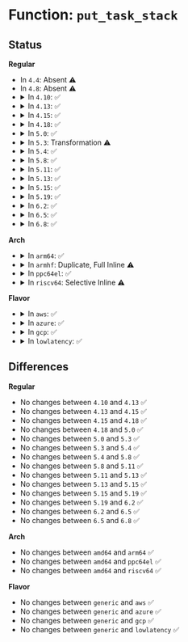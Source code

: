 # Function: <code>put_task_stack</code>

## Status
<b>Regular</b>
<ul>
<li>
In <code>4.4</code>: Absent ⚠️
</li>
<li>
In <code>4.8</code>: Absent ⚠️
</li>
<li>
<details>
<summary>In <code>4.10</code>: ✅</summary>

```c
void put_task_stack(struct task_struct *tsk);
```

**Collision:** Unique Global

**Inline:** No

**Transformation:** False

**Instances:**

```
In kernel/fork.c (ffffffff810847e0)
Location: kernel/fork.c:336
Inline: False
Direct callers:
  - arch/x86/kernel/process.c:get_wchan
  - arch/x86/kernel/stacktrace.c:save_stack_trace_tsk
  - kernel/sched/core.c:sched_show_task
  - kernel/sched/core.c:finish_task_switch
  - lib/syscall.c:collect_syscall
  - lib/syscall.c:collect_syscall
```
**Symbols:**

```
ffffffff810847e0-ffffffff810848f5: put_task_stack (STB_GLOBAL)
```
</details>
</li>
<li>
<details>
<summary>In <code>4.13</code>: ✅</summary>

```c
void put_task_stack(struct task_struct *tsk);
```

**Collision:** Unique Global

**Inline:** No

**Transformation:** False

**Instances:**

```
In kernel/fork.c (ffffffff81081700)
Location: kernel/fork.c:360
Inline: False
Direct callers:
  - arch/x86/kernel/process.c:get_wchan
  - kernel/sched/core.c:finish_task_switch
  - lib/syscall.c:collect_syscall
  - lib/syscall.c:collect_syscall
```
**Symbols:**

```
ffffffff81081700-ffffffff810817d2: put_task_stack (STB_GLOBAL)
```
</details>
</li>
<li>
<details>
<summary>In <code>4.15</code>: ✅</summary>

```c
void put_task_stack(struct task_struct *tsk);
```

**Collision:** Unique Global

**Inline:** No

**Transformation:** False

**Instances:**

```
In kernel/fork.c (ffffffff81087fe0)
Location: kernel/fork.c:366
Inline: False
Direct callers:
  - arch/x86/kernel/process.c:get_wchan
  - arch/x86/kernel/stacktrace.c:save_stack_trace_tsk_reliable
  - arch/x86/kernel/stacktrace.c:save_stack_trace_tsk
  - kernel/sched/core.c:finish_task_switch
  - fs/proc/array.c:do_task_stat
  - lib/syscall.c:collect_syscall
  - lib/syscall.c:collect_syscall
```
**Symbols:**

```
ffffffff81087fe0-ffffffff810880b7: put_task_stack (STB_GLOBAL)
```
</details>
</li>
<li>
<details>
<summary>In <code>4.18</code>: ✅</summary>

```c
void put_task_stack(struct task_struct *tsk);
```

**Collision:** Unique Global

**Inline:** No

**Transformation:** False

**Instances:**

```
In kernel/fork.c (ffffffff8108bd30)
Location: kernel/fork.c:392
Inline: False
Direct callers:
  - arch/x86/kernel/process.c:get_wchan
  - arch/x86/kernel/stacktrace.c:save_stack_trace_tsk_reliable
  - arch/x86/kernel/stacktrace.c:save_stack_trace_tsk
  - kernel/sched/core.c:finish_task_switch
  - fs/proc/array.c:do_task_stat
  - lib/syscall.c:collect_syscall
  - lib/syscall.c:collect_syscall
```
**Symbols:**

```
ffffffff8108bd30-ffffffff8108be09: put_task_stack (STB_GLOBAL)
```
</details>
</li>
<li>
<details>
<summary>In <code>5.0</code>: ✅</summary>

```c
void put_task_stack(struct task_struct *tsk);
```

**Collision:** Unique Global

**Inline:** No

**Transformation:** False

**Instances:**

```
In kernel/fork.c (ffffffff810935b0)
Location: kernel/fork.c:435
Inline: False
Direct callers:
  - arch/x86/kernel/process.c:get_wchan
  - arch/x86/kernel/stacktrace.c:save_stack_trace_tsk_reliable
  - arch/x86/kernel/stacktrace.c:save_stack_trace_tsk
  - kernel/sched/core.c:finish_task_switch
  - fs/proc/array.c:do_task_stat
  - lib/syscall.c:collect_syscall
  - lib/syscall.c:collect_syscall
```
**Symbols:**

```
ffffffff810935b0-ffffffff81093725: put_task_stack (STB_GLOBAL)
```
</details>
</li>
<li>
<details>
<summary>In <code>5.3</code>: Transformation ⚠️</summary>

```c
void put_task_stack(struct task_struct *tsk);
```

**Collision:** Unique Global

**Inline:** No

**Transformation:** True

**Instances:**

```
In kernel/fork.c (0)
Location: kernel/fork.c:441
Inline: False
Direct callers:
  - arch/x86/kernel/process.c:get_wchan
  - kernel/fork.c:copy_process
  - kernel/sched/core.c:finish_task_switch
  - kernel/stacktrace.c:stack_trace_save_tsk_reliable
  - kernel/stacktrace.c:stack_trace_save_tsk
  - fs/proc/array.c:do_task_stat
  - lib/syscall.c:collect_syscall
  - lib/syscall.c:collect_syscall
  - lib/syscall.c:collect_syscall
```
**Symbols:**

```
ffffffff8109abb5-ffffffff8109abc8: put_task_stack.cold (STB_LOCAL)
ffffffff81097cd0-ffffffff81097e15: put_task_stack (STB_GLOBAL)
```
</details>
</li>
<li>
<details>
<summary>In <code>5.4</code>: ✅</summary>

```c
void put_task_stack(struct task_struct *tsk);
```

**Collision:** Unique Global

**Inline:** No

**Transformation:** False

**Instances:**

```
In kernel/fork.c (ffffffff8109e390)
Location: kernel/fork.c:450
Inline: False
Direct callers:
  - arch/x86/kernel/process.c:get_wchan
  - kernel/fork.c:copy_process
  - kernel/sched/core.c:finish_task_switch
  - kernel/stacktrace.c:stack_trace_save_tsk_reliable
  - kernel/stacktrace.c:stack_trace_save_tsk
  - fs/proc/array.c:do_task_stat
  - lib/syscall.c:collect_syscall
  - lib/syscall.c:collect_syscall
  - lib/syscall.c:collect_syscall
```
**Symbols:**

```
ffffffff8109e390-ffffffff8109e4d9: put_task_stack (STB_GLOBAL)
```
</details>
</li>
<li>
<details>
<summary>In <code>5.8</code>: ✅</summary>

```c
void put_task_stack(struct task_struct *tsk);
```

**Collision:** Unique Global

**Inline:** No

**Transformation:** False

**Instances:**

```
In kernel/fork.c (ffffffff810a5980)
Location: kernel/fork.c:455
Inline: False
Direct callers:
  - arch/x86/kernel/process.c:get_wchan
  - kernel/fork.c:copy_process
  - kernel/sched/core.c:finish_task_switch
  - kernel/stacktrace.c:stack_trace_save_tsk_reliable
  - kernel/stacktrace.c:stack_trace_save_tsk
  - fs/proc/array.c:do_task_stat
  - lib/syscall.c:collect_syscall
  - lib/syscall.c:collect_syscall
```
**Symbols:**

```
ffffffff810a5980-ffffffff810a59fb: put_task_stack (STB_GLOBAL)
```
</details>
</li>
<li>
<details>
<summary>In <code>5.11</code>: ✅</summary>

```c
void put_task_stack(struct task_struct *tsk);
```

**Collision:** Unique Global

**Inline:** No

**Transformation:** False

**Instances:**

```
In kernel/fork.c (ffffffff810a1170)
Location: kernel/fork.c:441
Inline: False
Direct callers:
  - arch/x86/kernel/process.c:get_wchan
  - kernel/fork.c:copy_process
  - kernel/stacktrace.c:stack_trace_save_tsk_reliable
  - kernel/stacktrace.c:stack_trace_save_tsk
  - fs/proc/array.c:do_task_stat
  - lib/syscall.c:collect_syscall
  - lib/syscall.c:collect_syscall
```
**Symbols:**

```
ffffffff810a1170-ffffffff810a12a6: put_task_stack (STB_GLOBAL)
```
</details>
</li>
<li>
<details>
<summary>In <code>5.13</code>: ✅</summary>

```c
void put_task_stack(struct task_struct *tsk);
```

**Collision:** Unique Global

**Inline:** No

**Transformation:** False

**Instances:**

```
In kernel/fork.c (ffffffff810a1ee0)
Location: kernel/fork.c:445
Inline: False
Direct callers:
  - arch/x86/kernel/process.c:get_wchan
  - kernel/fork.c:copy_process
  - kernel/stacktrace.c:stack_trace_save_tsk_reliable
  - kernel/stacktrace.c:stack_trace_save_tsk
  - kernel/bpf/stackmap.c:bpf_get_task_stack
  - fs/proc/array.c:do_task_stat
  - lib/syscall.c:collect_syscall
  - lib/syscall.c:collect_syscall
```
**Symbols:**

```
ffffffff810a1ee0-ffffffff810a2017: put_task_stack (STB_GLOBAL)
```
</details>
</li>
<li>
<details>
<summary>In <code>5.15</code>: ✅</summary>

```c
void put_task_stack(struct task_struct *tsk);
```

**Collision:** Unique Global

**Inline:** No

**Transformation:** False

**Instances:**

```
In kernel/fork.c (ffffffff810b2cc0)
Location: kernel/fork.c:445
Inline: False
Direct callers:
  - arch/x86/kernel/process.c:get_wchan
  - kernel/fork.c:copy_process
  - kernel/stacktrace.c:stack_trace_save_tsk_reliable
  - kernel/stacktrace.c:stack_trace_save_tsk
  - kernel/bpf/stackmap.c:bpf_get_task_stack
  - fs/proc/array.c:do_task_stat
  - lib/syscall.c:collect_syscall
  - lib/syscall.c:collect_syscall
```
**Symbols:**

```
ffffffff810b2cc0-ffffffff810b2dfd: put_task_stack (STB_GLOBAL)
```
</details>
</li>
<li>
<details>
<summary>In <code>5.19</code>: ✅</summary>

```c
void put_task_stack(struct task_struct *tsk);
```

**Collision:** Unique Global

**Inline:** No

**Transformation:** False

**Instances:**

```
In kernel/fork.c (ffffffff810c9020)
Location: kernel/fork.c:536
Inline: False
Direct callers:
  - arch/x86/kernel/process.c:__get_wchan
  - kernel/fork.c:copy_process
  - kernel/stacktrace.c:stack_trace_save_tsk_reliable
  - kernel/stacktrace.c:stack_trace_save_tsk
  - kernel/bpf/stackmap.c:bpf_get_task_stack
  - fs/proc/array.c:do_task_stat
  - lib/syscall.c:collect_syscall
  - lib/syscall.c:collect_syscall
```
**Symbols:**

```
ffffffff810c9020-ffffffff810c9104: put_task_stack (STB_GLOBAL)
```
</details>
</li>
<li>
<details>
<summary>In <code>6.2</code>: ✅</summary>

```c
void put_task_stack(struct task_struct *tsk);
```

**Collision:** Unique Global

**Inline:** No

**Transformation:** False

**Instances:**

```
In kernel/fork.c (ffffffff810e64f0)
Location: kernel/fork.c:534
Inline: False
Direct callers:
  - arch/x86/kernel/process.c:__get_wchan
  - kernel/fork.c:copy_process
  - kernel/stacktrace.c:stack_trace_save_tsk_reliable
  - kernel/stacktrace.c:stack_trace_save_tsk
  - kernel/bpf/stackmap.c:bpf_get_task_stack
  - fs/proc/array.c:do_task_stat
  - lib/syscall.c:collect_syscall
  - lib/syscall.c:collect_syscall
```
**Symbols:**

```
ffffffff810e64f0-ffffffff810e65d4: put_task_stack (STB_GLOBAL)
```
</details>
</li>
<li>
<details>
<summary>In <code>6.5</code>: ✅</summary>

```c
void put_task_stack(struct task_struct *tsk);
```

**Collision:** Unique Global

**Inline:** No

**Transformation:** False

**Instances:**

```
In kernel/fork.c (ffffffff810f1e60)
Location: kernel/fork.c:598
Inline: False
Direct callers:
  - arch/x86/kernel/process.c:__get_wchan
  - kernel/fork.c:copy_process
  - kernel/stacktrace.c:stack_trace_save_tsk_reliable
  - kernel/stacktrace.c:stack_trace_save_tsk
  - kernel/bpf/stackmap.c:bpf_get_task_stack
  - fs/proc/array.c:do_task_stat
  - lib/syscall.c:collect_syscall
  - lib/syscall.c:collect_syscall
```
**Symbols:**

```
ffffffff810f1e60-ffffffff810f1f44: put_task_stack (STB_GLOBAL)
```
</details>
</li>
<li>
<details>
<summary>In <code>6.8</code>: ✅</summary>

```c
void put_task_stack(struct task_struct *tsk);
```

**Collision:** Unique Global

**Inline:** No

**Transformation:** False

**Instances:**

```
In kernel/fork.c (ffffffff810fbac0)
Location: kernel/fork.c:578
Inline: False
Direct callers:
  - arch/x86/kernel/process.c:__get_wchan
  - kernel/fork.c:copy_process
  - kernel/stacktrace.c:stack_trace_save_tsk_reliable
  - kernel/stacktrace.c:stack_trace_save_tsk
  - kernel/bpf/stackmap.c:bpf_get_task_stack
  - fs/proc/array.c:do_task_stat
  - lib/syscall.c:collect_syscall
  - lib/syscall.c:collect_syscall
```
**Symbols:**

```
ffffffff810fbac0-ffffffff810fbba4: put_task_stack (STB_GLOBAL)
```
</details>
</li>
</ul>
<b>Arch</b>
<ul>
<li>
<details>
<summary>In <code>arm64</code>: ✅</summary>

```c
void put_task_stack(struct task_struct *tsk);
```

**Collision:** Unique Global

**Inline:** No

**Transformation:** False

**Instances:**

```
In kernel/fork.c (ffff8000100f2f38)
Location: kernel/fork.c:450
Inline: False
Direct callers:
  - arch/arm64/kernel/process.c:get_wchan
  - arch/arm64/kernel/stacktrace.c:__save_stack_trace
  - arch/arm64/kernel/traps.c:dump_backtrace
  - kernel/fork.c:copy_process
  - kernel/sched/core.c:finish_task_switch
  - fs/proc/array.c:do_task_stat
```
**Symbols:**

```
ffff8000100f2f38-ffff8000100f2fac: put_task_stack (STB_GLOBAL)
```
</details>
</li>
<li>
<details>
<summary>In <code>armhf</code>: Duplicate, Full Inline ⚠️</summary>

**Collision:** Static Duplication

**Inline:** Full

**Transformation:** False

**Instances:**

```
In kernel/fork.c (0)
Location: include/linux/sched/task_stack.h:75
Inline: True
```
```
In kernel/sched/core.c (0)
Location: include/linux/sched/task_stack.h:75
Inline: True
```
```
In fs/proc/array.c (c060ae08)
Location: include/linux/sched/task_stack.h:75
Inline: True
Inline callers:
  - fs/proc/array.c:do_task_stat
```
```
In lib/syscall.c (0)
Location: include/linux/sched/task_stack.h:75
Inline: True
```
</details>
</li>
<li>
<details>
<summary>In <code>ppc64el</code>: ✅</summary>

```c
void put_task_stack(struct task_struct *tsk);
```

**Collision:** Unique Global

**Inline:** No

**Transformation:** False

**Instances:**

```
In kernel/fork.c (c000000000138ca0)
Location: kernel/fork.c:450
Inline: False
Direct callers:
  - arch/powerpc/kernel/process.c:show_stack
  - arch/powerpc/kernel/process.c:get_wchan
  - arch/powerpc/kernel/stacktrace.c:save_stack_trace_tsk_reliable
  - kernel/fork.c:copy_process
  - kernel/sched/core.c:finish_task_switch
  - fs/proc/array.c:do_task_stat
```
**Symbols:**

```
c000000000138ca0-c000000000138d5c: put_task_stack (STB_GLOBAL)
```
</details>
</li>
<li>
<details>
<summary>In <code>riscv64</code>: Selective Inline ⚠️</summary>

```c
void put_task_stack(struct task_struct *tsk);
```

**Collision:** Unique Global

**Inline:** Selective

**Transformation:** False

**Instances:**

```
In kernel/fork.c (ffffffe0000c0112)
Location: kernel/fork.c:450
Inline: True
Inline callers:
  - kernel/fork.c:copy_process
Direct callers:
  - kernel/sched/core.c:finish_task_switch
  - fs/proc/array.c:do_task_stat
```
**Symbols:**

```
ffffffe0000bfb2a-ffffffe0000bfb74: put_task_stack (STB_GLOBAL)
```
</details>
</li>
</ul>
<b>Flavor</b>
<ul>
<li>
<details>
<summary>In <code>aws</code>: ✅</summary>

```c
void put_task_stack(struct task_struct *tsk);
```

**Collision:** Unique Global

**Inline:** No

**Transformation:** False

**Instances:**

```
In kernel/fork.c (ffffffff81097cb0)
Location: kernel/fork.c:450
Inline: False
Direct callers:
  - arch/x86/kernel/process.c:get_wchan
  - kernel/fork.c:copy_process
  - kernel/sched/core.c:finish_task_switch
  - kernel/stacktrace.c:stack_trace_save_tsk_reliable
  - kernel/stacktrace.c:stack_trace_save_tsk
  - fs/proc/array.c:do_task_stat
  - lib/syscall.c:collect_syscall
  - lib/syscall.c:collect_syscall
  - lib/syscall.c:collect_syscall
```
**Symbols:**

```
ffffffff81097cb0-ffffffff81097df9: put_task_stack (STB_GLOBAL)
```
</details>
</li>
<li>
<details>
<summary>In <code>azure</code>: ✅</summary>

```c
void put_task_stack(struct task_struct *tsk);
```

**Collision:** Unique Global

**Inline:** No

**Transformation:** False

**Instances:**

```
In kernel/fork.c (ffffffff81086720)
Location: kernel/fork.c:450
Inline: False
Direct callers:
  - arch/x86/kernel/process.c:get_wchan
  - kernel/fork.c:copy_process
  - kernel/sched/core.c:finish_task_switch
  - kernel/stacktrace.c:stack_trace_save_tsk_reliable
  - kernel/stacktrace.c:stack_trace_save_tsk
  - fs/proc/array.c:do_task_stat
  - lib/syscall.c:collect_syscall
  - lib/syscall.c:collect_syscall
  - lib/syscall.c:collect_syscall
```
**Symbols:**

```
ffffffff81086720-ffffffff81086855: put_task_stack (STB_GLOBAL)
```
</details>
</li>
<li>
<details>
<summary>In <code>gcp</code>: ✅</summary>

```c
void put_task_stack(struct task_struct *tsk);
```

**Collision:** Unique Global

**Inline:** No

**Transformation:** False

**Instances:**

```
In kernel/fork.c (ffffffff81097c60)
Location: kernel/fork.c:450
Inline: False
Direct callers:
  - arch/x86/kernel/process.c:get_wchan
  - kernel/fork.c:copy_process
  - kernel/sched/core.c:finish_task_switch
  - kernel/stacktrace.c:stack_trace_save_tsk_reliable
  - kernel/stacktrace.c:stack_trace_save_tsk
  - fs/proc/array.c:do_task_stat
  - lib/syscall.c:collect_syscall
  - lib/syscall.c:collect_syscall
  - lib/syscall.c:collect_syscall
```
**Symbols:**

```
ffffffff81097c60-ffffffff81097da9: put_task_stack (STB_GLOBAL)
```
</details>
</li>
<li>
<details>
<summary>In <code>lowlatency</code>: ✅</summary>

```c
void put_task_stack(struct task_struct *tsk);
```

**Collision:** Unique Global

**Inline:** No

**Transformation:** False

**Instances:**

```
In kernel/fork.c (ffffffff8109f860)
Location: kernel/fork.c:450
Inline: False
Direct callers:
  - arch/x86/kernel/process.c:get_wchan
  - kernel/fork.c:copy_process
  - kernel/sched/core.c:finish_task_switch
  - kernel/stacktrace.c:stack_trace_save_tsk_reliable
  - kernel/stacktrace.c:stack_trace_save_tsk
  - fs/proc/array.c:do_task_stat
  - lib/syscall.c:collect_syscall
  - lib/syscall.c:collect_syscall
  - lib/syscall.c:collect_syscall
```
**Symbols:**

```
ffffffff8109f860-ffffffff8109f9a9: put_task_stack (STB_GLOBAL)
```
</details>
</li>
</ul>

## Differences
<b>Regular</b>
<ul>
<li>
No changes between <code>4.10</code> and <code>4.13</code> ✅
</li>
<li>
No changes between <code>4.13</code> and <code>4.15</code> ✅
</li>
<li>
No changes between <code>4.15</code> and <code>4.18</code> ✅
</li>
<li>
No changes between <code>4.18</code> and <code>5.0</code> ✅
</li>
<li>
No changes between <code>5.0</code> and <code>5.3</code> ✅
</li>
<li>
No changes between <code>5.3</code> and <code>5.4</code> ✅
</li>
<li>
No changes between <code>5.4</code> and <code>5.8</code> ✅
</li>
<li>
No changes between <code>5.8</code> and <code>5.11</code> ✅
</li>
<li>
No changes between <code>5.11</code> and <code>5.13</code> ✅
</li>
<li>
No changes between <code>5.13</code> and <code>5.15</code> ✅
</li>
<li>
No changes between <code>5.15</code> and <code>5.19</code> ✅
</li>
<li>
No changes between <code>5.19</code> and <code>6.2</code> ✅
</li>
<li>
No changes between <code>6.2</code> and <code>6.5</code> ✅
</li>
<li>
No changes between <code>6.5</code> and <code>6.8</code> ✅
</li>
</ul>
<b>Arch</b>
<ul>
<li>
No changes between <code>amd64</code> and <code>arm64</code> ✅
</li>
<li>
No changes between <code>amd64</code> and <code>ppc64el</code> ✅
</li>
<li>
No changes between <code>amd64</code> and <code>riscv64</code> ✅
</li>
</ul>
<b>Flavor</b>
<ul>
<li>
No changes between <code>generic</code> and <code>aws</code> ✅
</li>
<li>
No changes between <code>generic</code> and <code>azure</code> ✅
</li>
<li>
No changes between <code>generic</code> and <code>gcp</code> ✅
</li>
<li>
No changes between <code>generic</code> and <code>lowlatency</code> ✅
</li>
</ul>
